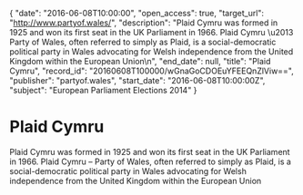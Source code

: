 {
  "date": "2016-06-08T10:00:00", 
  "open_access": true, 
  "target_url": "http://www.partyof.wales/", 
  "description": "Plaid Cymru was formed in 1925 and won its first seat in the UK Parliament in 1966. Plaid Cymru \u2013 Party of Wales, often referred to simply as Plaid, is a social-democratic political party in Wales advocating for Welsh independence from the United Kingdom within the European Union\n", 
  "end_date": null, 
  "title": "Plaid Cymru", 
  "record_id": "20160608T100000/wGnaGoCDOEuYFEEQnZlViw==", 
  "publisher": "partyof.wales", 
  "start_date": "2016-06-08T10:00:00Z", 
  "subject": "European Parliament Elections 2014"
}

# Plaid Cymru

Plaid Cymru was formed in 1925 and won its first seat in the UK Parliament in 1966. Plaid Cymru – Party of Wales, often referred to simply as Plaid, is a social-democratic political party in Wales advocating for Welsh independence from the United Kingdom within the European Union
